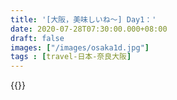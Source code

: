 ```yaml
---
title: '[大阪，美味しいね～] Day1：'
date: 2020-07-28T07:30:00.000+08:00
draft: false
images: ["/images/osaka1d.jpg"]
tags : [travel-日本-奈良大阪]
---
```








{{<osaka>}}
